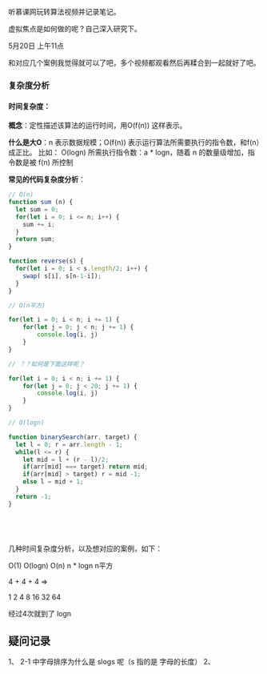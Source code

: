 听慕课网玩转算法视频并记录笔记。

虚拟焦点是如何做的呢？自己深入研究下。

5月20日   上午11点

和对应几个案例我觉得就可以了吧，多个视频都观看然后再糅合到一起就好了吧。

### 复杂度分析

#### 时间复杂度：

**概念**：定性描述该算法的运行时间，用O(f(n))  这样表示。

**什么是大O**：n 表示数据规模；O(f(n)) 表示运行算法所需要执行的指令数，和f(n）成正比。
比如： O(logn) 所需执行指令数：a * logn，随着 n 的数量级增加，指令数是被 f(n) 所控制

**常见的代码复杂度分析**：


```js
// O(n)
function sum (n) {
  let sum = 0;
  for(let i = 0; i <= n; i++) {
    sum += i;
  }
  return sum;
}

function reverse(s) {
  for(let i = 0; i < s.length/2; i++) {
    swap( s[i], s[n-1-i]);
  }
}

// O(n平方)

for(let i = 0; i < n; i += 1) {
    for(let j = 0; j < n; j += 1) {
        console.log(i, j)
    }
}

// ？？如何是下面这样呢？

for(let i = 0; i < n; i += 1) {
    for(let j = 0; j < 20; j += 1) {
        console.log(i, j)
    }
}

// O(logn)

function binarySearch(arr, target) { 
  let l = 0; r = arr.length - 1;
  while(l <= r) {
    let mid = l + (r - l)/2;
    if(arr[mid] === target) return mid;
    if(arr[mid] > target) r = mid -1;
    else l = mid + 1;
  }
  return -1;
}






```

几种时间复杂度分析，以及想对应的案例，如下：

O(1) O(logn) O(n) n * logn  n平方


4 + 4 + 4  => 

1 2 4 8 16 32 64 

经过4次就到了  logn

## 疑问记录

1、 2-1 中字母排序为什么是 slogs 呢（s 指的是 字母的长度）
2、